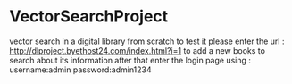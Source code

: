 # VectorSearchProject
vector search in a digital library from scratch
to test it please enter the url :
http://dlproject.byethost24.com/index.html?i=1
to add a new books to search about its information after that enter the login page using :
username:admin
password:admin1234
